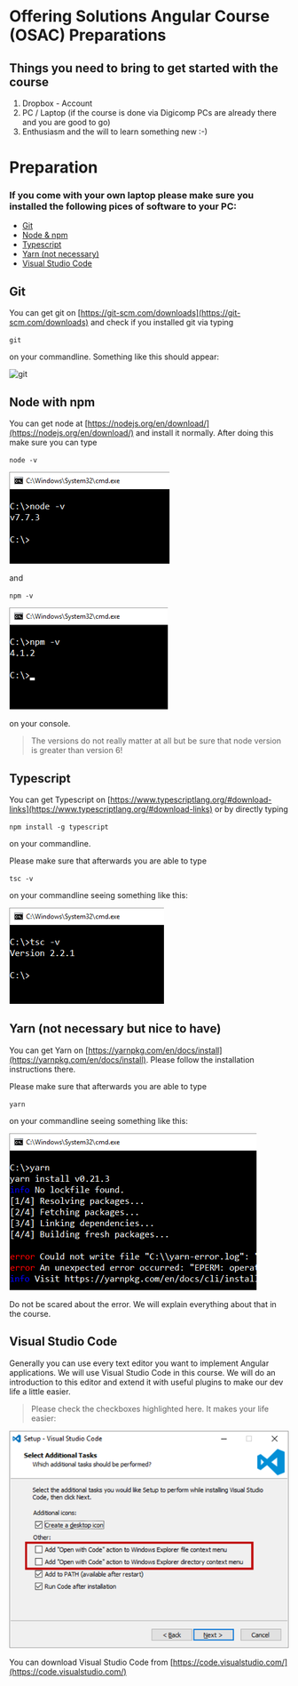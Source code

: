 # Offering Solutions Angular Course (OSAC) Preparations

## Things you need to bring to get started with the course

1. Dropbox - Account
2. PC / Laptop (if the course is done via Digicomp PCs are already there and you are good to go)
3. Enthusiasm and the will to learn something new :-)

# Preparation

### If you come with your own laptop please make sure you installed the following pices of software to your PC:

* [Git](#git)
* [Node & npm](#node-with-npm)
* [Typescript](#typescript)
* [Yarn (not necessary)](#yarn)
* [Visual Studio Code](#visual-studio-code)

## Git

You can get git on [https://git-scm.com/downloads](https://git-scm.com/downloads) and check if you installed git via typing 

`git`

on your commandline. Something like this should appear:

![git](../.github/git.png "git")

## Node with npm

You can get node at [https://nodejs.org/en/download/](https://nodejs.org/en/download/) and install it normally. After doing this make sure you can type

`node -v`

![node](../.github/nodeversion.png "node")

and

`npm -v`

![npm](../.github/npmversion.png "npm")

on your console.

> The versions do not really matter at all but be sure that node version is greater than version 6!

## Typescript

You can get Typescript on [https://www.typescriptlang.org/#download-links](https://www.typescriptlang.org/#download-links) or by directly typing 

`npm install -g typescript`

on your commandline.

Please make sure that afterwards you are able to type

`tsc -v`

on your commandline seeing something like this:

![tsc](../.github/tsc.png "tsc")

## Yarn (not necessary but nice to have)

You can get Yarn on [https://yarnpkg.com/en/docs/install](https://yarnpkg.com/en/docs/install). Please follow the installation instructions there.

Please make sure that afterwards you are able to type

`yarn`

on your commandline seeing something like this:

![yarn](../.github/yarn.png "yarn")

Do not be scared about the error. We will explain everything about that in the course.

## Visual Studio Code

Generally you can use every text editor you want to implement Angular applications. We will use Visual Studio Code in this course. We will do an introduction to this editor and extend it with useful plugins to make our dev life a little easier.

> Please check the checkboxes highlighted here. It makes your life easier:

 ![VSCodeInstall](../.github/VSCodeInstall.png "VSCodeInstall")

You can download Visual Studio Code from [https://code.visualstudio.com/](https://code.visualstudio.com/)
